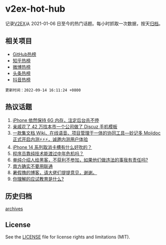 # v2ex-hot-hub

 记录[V2EX](https://www.v2ex.com/)从 2021-01-06 日至今的热门话题。每小时抓取一次数据，按天[归档](archives)。
 
 ## 相关项目

- [GitHub热榜](https://github.com/lonnyzhang423/github-hot-hub)
- [知乎热榜](https://github.com/lonnyzhang423/zhihu-hot-hub)
- [微博热榜](https://github.com/lonnyzhang423/weibo-hot-hub)
- [头条热榜](https://github.com/lonnyzhang423/toutiao-hot-hub)
- [抖音热榜](https://github.com/lonnyzhang423/douyin-hot-hub)


 `更新时间：2022-09-14 16:11:24 +0800`

## 热议话题

1. [iPhone 依然保持 6G 内存，注定后台杀不停](https://www.v2ex.com/t/879906)
1. [亲戚花了 42 万找本市一个公司做了 Discuz 手机模板](https://www.v2ex.com/t/879840)
1. [一款集文档 Wiki、在线语音、项目管理于一体的协同工具—妙记多 Mojidoc 正式开启内测⚡️⚡️⚡️，诚邀内测用户体验](https://www.v2ex.com/t/879800)
1. [iPhone 14 系列取消卡槽有什么好吹的？](https://www.v2ex.com/t/879761)
1. [程序员靠纯技术能渡过中年危机吗？](https://www.v2ex.com/t/879797)
1. [单纯介绍人给黑客，不获利不参加，如果他们做违法的事我有责任吗?](https://www.v2ex.com/t/879752)
1. [南方确实不要用联通](https://www.v2ex.com/t/879870)
1. [暑假撸的博客，请大佬们提提意见，谢谢。](https://www.v2ex.com/t/879833)
1. [你理解的应试教育是什么?](https://www.v2ex.com/t/879925)

## 历史归档

[archives](archives)

## License

See the [LICENSE](LICENSE) file for license rights and limitations (MIT).
